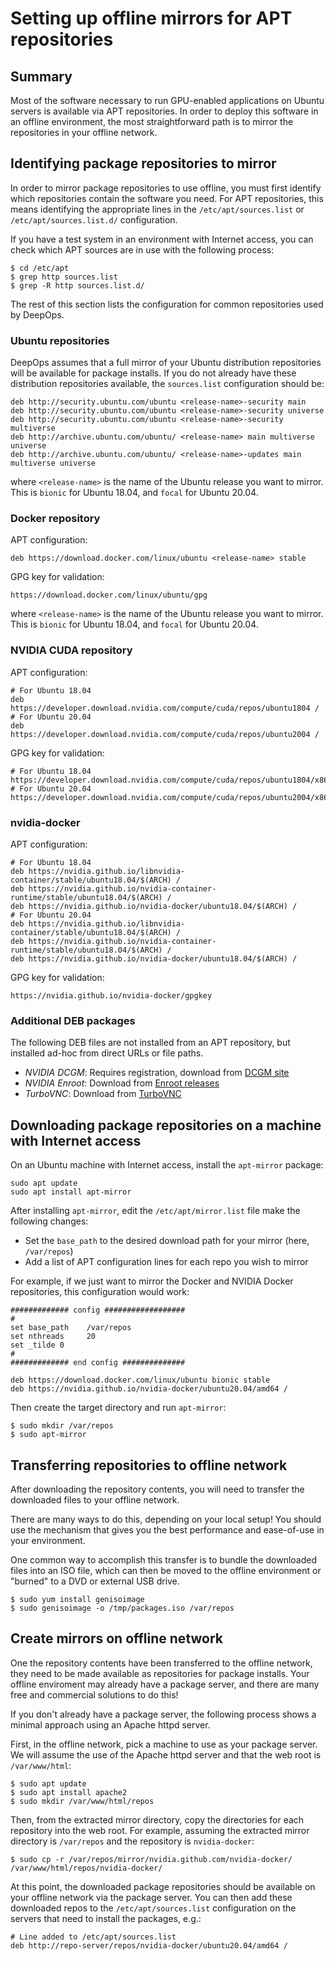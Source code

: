 Setting up offline mirrors for APT repositories
===============================================

Summary
-------

Most of the software necessary to run GPU-enabled applications on Ubuntu servers is available via APT repositories.
In order to deploy this software in an offline environment, the most straightforward path is to mirror the repositories in your offline network.


Identifying package repositories to mirror
------------------------------------------

In order to mirror package repositories to use offline, you must first identify which repositories contain the software you need.
For APT repositories, this means identifying the appropriate lines in the `/etc/apt/sources.list` or `/etc/apt/sources.list.d/` configuration.

If you have a test system in an environment with Internet access, you can check which APT sources are in use with the following process:

```
$ cd /etc/apt
$ grep http sources.list
$ grep -R http sources.list.d/
```

The rest of this section lists the configuration for common repositories used by DeepOps.

### Ubuntu repositories

DeepOps assumes that a full mirror of your Ubuntu distribution repositories will be available for package installs.
If you do not already have these distribution repositories available, the `sources.list` configuration should be:

```
deb http://security.ubuntu.com/ubuntu <release-name>-security main
deb http://security.ubuntu.com/ubuntu <release-name>-security universe
deb http://security.ubuntu.com/ubuntu <release-name>-security multiverse
deb http://archive.ubuntu.com/ubuntu/ <release-name> main multiverse universe
deb http://archive.ubuntu.com/ubuntu/ <release-name>-updates main multiverse universe
```

where `<release-name>` is the name of the Ubuntu release you want to mirror.
This is `bionic` for Ubuntu 18.04, and `focal` for Ubuntu 20.04.


### Docker repository

APT configuration: 

```
deb https://download.docker.com/linux/ubuntu <release-name> stable
```

GPG key for validation:

```
https://download.docker.com/linux/ubuntu/gpg
```

where `<release-name>` is the name of the Ubuntu release you want to mirror.
This is `bionic` for Ubuntu 18.04, and `focal` for Ubuntu 20.04.


### NVIDIA CUDA repository

APT configuration:

```
# For Ubuntu 18.04
deb https://developer.download.nvidia.com/compute/cuda/repos/ubuntu1804 /
# For Ubuntu 20.04
deb https://developer.download.nvidia.com/compute/cuda/repos/ubuntu2004 /
``` 

GPG key for validation:

```
# For Ubuntu 18.04
https://developer.download.nvidia.com/compute/cuda/repos/ubuntu1804/x86_64/7fa2af80.pub
# For Ubuntu 20.04
https://developer.download.nvidia.com/compute/cuda/repos/ubuntu2004/x86_64/7fa2af80.pub
```

### nvidia-docker

APT configuration:

```
# For Ubuntu 18.04
deb https://nvidia.github.io/libnvidia-container/stable/ubuntu18.04/$(ARCH) /
deb https://nvidia.github.io/nvidia-container-runtime/stable/ubuntu18.04/$(ARCH) /
deb https://nvidia.github.io/nvidia-docker/ubuntu18.04/$(ARCH) /
# For Ubuntu 20.04
deb https://nvidia.github.io/libnvidia-container/stable/ubuntu18.04/$(ARCH) /
deb https://nvidia.github.io/nvidia-container-runtime/stable/ubuntu18.04/$(ARCH) /
deb https://nvidia.github.io/nvidia-docker/ubuntu18.04/$(ARCH) /
```

GPG key for validation:

```
https://nvidia.github.io/nvidia-docker/gpgkey
```

### Additional DEB packages

The following DEB files are not installed from an APT repository, but installed ad-hoc from direct URLs or file paths.

- *NVIDIA DCGM*: Requires registration, download from [DCGM site](https://developer.nvidia.com/dcgm)
- *NVIDIA Enroot*: Download from [Enroot releases](https://github.com/NVIDIA/enroot/releases/)
- *TurboVNC*: Download from [TurboVNC](https://downloads.sourceforge.net/project/turbovnc/2.2.4/turbovnc_2.2.4_amd64.deb)


Downloading package repositories on a machine with Internet access
------------------------------------------------------------------

On an Ubuntu machine with Internet access, install the `apt-mirror` package:

```
sudo apt update
sudo apt install apt-mirror
```

After installing `apt-mirror`, edit the `/etc/apt/mirror.list` file make the following changes:

* Set the `base_path` to the desired download path for your mirror (here, `/var/repos`)
* Add a list of APT configuration lines for each repo you wish to mirror

For example, if we just want to mirror the Docker and NVIDIA Docker repositories, this configuration would work:

```
############# config ##################
#
set base_path    /var/repos
set nthreads     20
set _tilde 0
#
############# end config ##############

deb https://download.docker.com/linux/ubuntu bionic stable
deb https://nvidia.github.io/nvidia-docker/ubuntu20.04/amd64 /
```

Then create the target directory and run `apt-mirror`:

```
$ sudo mkdir /var/repos
$ sudo apt-mirror
```


Transferring repositories to offline network
--------------------------------------------

After downloading the repository contents, you will need to transfer the downloaded files to your offline network.

There are many ways to do this, depending on your local setup!
You should use the mechanism that gives you the best performance and ease-of-use in your environment.

One common way to accomplish this transfer is to bundle the downloaded files into an ISO file, which can then be moved to the offline environment or "burned" to a DVD or external USB drive.

```
$ sudo yum install genisoimage
$ sudo genisoimage -o /tmp/packages.iso /var/repos
```


Create mirrors on offline network
---------------------------------

One the repository contents have been transferred to the offline network, they need to be made available as repositories for package installs.
Your offline enviroment may already have a package server, and there are many free and commercial solutions to do this!

If you don't already have a package server, the following process shows a minimal approach using an Apache httpd server.

First, in the offline network, pick a machine to use as your package server.
We will assume the use of the Apache httpd server and that the web root is `/var/www/html`:

```
$ sudo apt update
$ sudo apt install apache2
$ sudo mkdir /var/www/html/repos
```

Then, from the extracted mirror directory,
copy the directories for each repository into the web root.
For example, assuming the extracted mirror directory is `/var/repos` and the repository is `nvidia-docker`:

```
$ sudo cp -r /var/repos/mirror/nvidia.github.com/nvidia-docker/ /var/www/html/repos/nvidia-docker/
```

At this point, the downloaded package repositories should be available on your offline network via the package server.
You can then add these downloaded repos to the `/etc/apt/sources.list` configuration on the servers that need to install the packages, e.g.:

```
# Line added to /etc/apt/sources.list
deb http://repo-server/repos/nvidia-docker/ubuntu20.04/amd64 /
```

